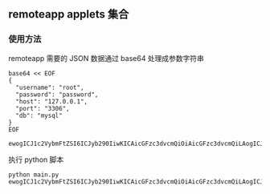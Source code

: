 ## remoteapp applets 集合

### 使用方法

remoteapp 需要的 JSON 数据通过 base64 处理成参数字符串
```shell
base64 << EOF 
{
  "username": "root",
  "password": "password",
  "host": "127.0.0.1",
  "port": "3306",
  "db": "mysql"
}
EOF

ewogICJ1c2VybmFtZSI6ICJyb290IiwKICAicGFzc3dvcmQiOiAicGFzc3dvcmQiLAogICJob3N0IjogIjEyNy4wLjAuMSIsCiAgInBvcnQiOiAiMzMwNiIsCiAgImRiIjogIm15c3FsIgp9Cg==
```

执行 python 脚本
```shell
python main.py ewogICJ1c2VybmFtZSI6ICJyb290IiwKICAicGFzc3dvcmQiOiAicGFzc3dvcmQiLAogICJob3N0IjogIjEyNy4wLjAuMSIsCiAgInBvcnQiOiAiMzMwNiIsCiAgImRiIjogIm15c3FsIgp9Cg==
```
